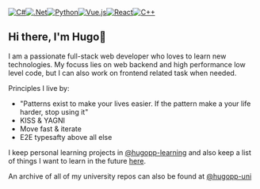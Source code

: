 [<img alt="C#" src="https://img.shields.io/badge/c%23-%23239120.svg?style=for-the-badge&logo=csharp&logoColor=white"/><img alt=".Net" src="https://img.shields.io/badge/.NET-5C2D91?style=for-the-badge&logo=.net&logoColor=white"/><img alt="Python" src="https://img.shields.io/badge/python-3670A0?style=for-the-badge&logo=python&logoColor=ffdd54"/><img alt="Vue.js" src="https://img.shields.io/badge/Vue.js-35495E?style=for-the-badge&logo=vuedotjs&logoColor=4FC08D"/><img alt="React" src="https://img.shields.io/badge/ReactJs-61DAFB?logo=react&logoColor=white&style=for-the-badge"/><img alt="C++" src="https://img.shields.io/badge/c++-%2300599C.svg?style=for-the-badge&logo=c%2B%2B&logoColor=white"/>](#)

## Hi there, I'm Hugo👋 
I am a passionate full-stack web developer who loves to learn new technologies. My focuss lies on web backend and high performance low level code, but I can also work on frontend related task when needed.

Principles I live by:
- "Patterns exist to make your lives easier. If the pattern make a your life harder, stop using it"
- KISS & YAGNI
- Move fast & iterate 
- E2E typesafty above all else


I keep personal learning projects in [@hugopp-learning](https://github.com/hugoppp-learning) and also keep a list of things I want to learn in the future [here](https://github.com/users/hugoppp/projects/5).

An archive of all of my university repos can also be found at [@hugopp-uni](https://github.com/hugoppp-uni)
